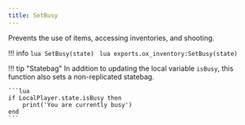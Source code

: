 ```yaml
---
title: SetBusy
---
```

Prevents the use of items, accessing inventories, and shooting.

!!! info
	```lua
	SetBusy(state)
	```
	```lua
	exports.ox_inventory:SetBusy(state)
	```

!!! tip "Statebag"
	In addition to updating the local variable `isBusy`, this function also sets a non-replicated statebag.

	```lua
	if LocalPlayer.state.isBusy then
		print('You are currently busy')
	end
	```